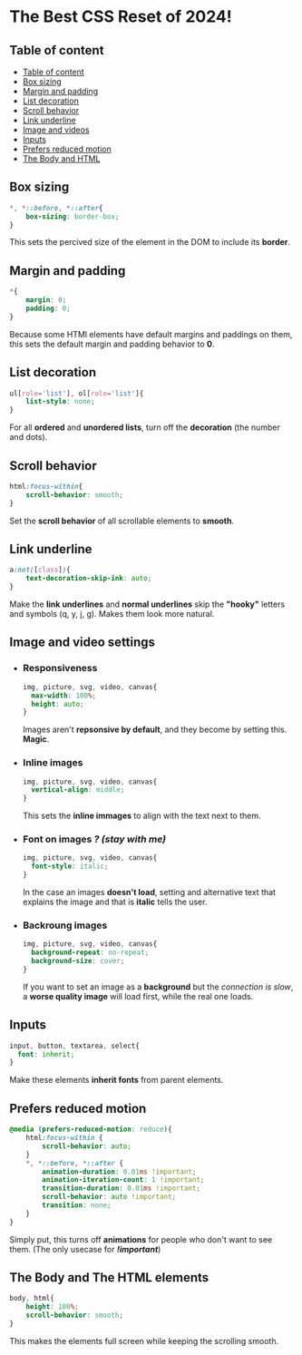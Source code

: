 # The Best CSS Reset of 2024!

## Table of content

- [Table of content](#table-of-content)
- [Box sizing](#box-sizing)
- [Margin and padding](#margin-and-padding)
- [List decoration](#list-decoration)
- [Scroll behavior](#scroll-behavior)
- [Link underline](#link-underline)
- [Image and videos](#image-and-video-settings)
- [Inputs](#inputs)
- [Prefers reduced motion](#prefers-reduced-motion)
- [The Body and HTML](#the-body-and-the-html-elements)
  
## Box sizing
```css
*, *::before, *::after{
    box-sizing: border-box; 
}
```
This sets the percived size of the element in the DOM to include its **border**.

## Margin and padding
```css
*{
    margin: 0; 
    padding: 0; 
}
```
Because some HTMl elements have default margins and paddings on them, this sets the default margin and padding behavior to **0**.

## List decoration
```css
ul[role='list'], ol[role='list']{
    list-style: none; 
}
```
For all **ordered** and **unordered lists**, turn off the **decoration** (the number and dots).

## Scroll behavior 
```css
html:focus-within{
    scroll-behavior: smooth; 
}
```
Set the **scroll behavior** of all scrollable elements to **smooth**.

## Link underline
```css
a:not([class]){
    text-decoration-skip-ink: auto; 
}
```
Make the **link underlines** and **normal underlines** skip the **"hooky"** letters and symbols (q, y, j, g). Makes them look more natural.

## Image and video settings
- ### Responsiveness
  ```css
  img, picture, svg, video, canvas{
    max-width: 100%;
    height: auto;
  }
  ```
  Images aren't **repsonsive by default**, and they become by setting this. **Magic**.
- ### Inline images
  ```css
  img, picture, svg, video, canvas{
    vertical-align: middle; 
  }
  ```
  This sets the **inline immages** to align with the text next to them.
- ### Font on images _? (stay with me)_
  ```css
  img, picture, svg, video, canvas{
    font-style: italic; 
  }
  ```
  In the case an images **doesn't load**, setting and alternative text that explains the image and that is **italic** tells the user.
- ### Backroung images
  ```css
  img, picture, svg, video, canvas{
    background-repeat: no-repeat; 
    background-size: cover;
  }
  ```
  If you want to set an image as a **background** but the _connection is slow_, a **worse quality image** will load first, while the real one loads.

## Inputs
```css
input, button, textarea, select{
  font: inherit; 
}
  ```
Make these elements **inherit fonts** from parent elements.

## Prefers reduced motion 
```css
@media (prefers-reduced-motion: reduce){
    html:focus-within {
        scroll-behavior: auto;
    }
    *, *::before, *::after {
        animation-duration: 0.01ms !important;
        animation-iteration-count: 1 !important;
        transition-duration: 0.01ms !important;
        scroll-behavior: auto !important;
        transition: none;
    }
}
```
Simply put, this turns off **animations** for people who don't want to see them. (The only usecase for _**!important**_)

## The Body and The HTML elements
```css
body, html{
    height: 100%; 
    scroll-behavior: smooth; 
}
```
This makes the elements full screen while keeping the scrolling smooth.
